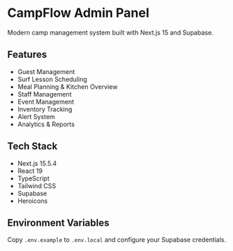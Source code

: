 # CampFlow Admin Panel

Modern camp management system built with Next.js 15 and Supabase.

## Features
- Guest Management
- Surf Lesson Scheduling  
- Meal Planning & Kitchen Overview
- Staff Management
- Event Management
- Inventory Tracking
- Alert System
- Analytics & Reports

## Tech Stack
- Next.js 15.5.4
- React 19
- TypeScript
- Tailwind CSS
- Supabase
- Heroicons

## Environment Variables
Copy `.env.example` to `.env.local` and configure your Supabase credentials.

